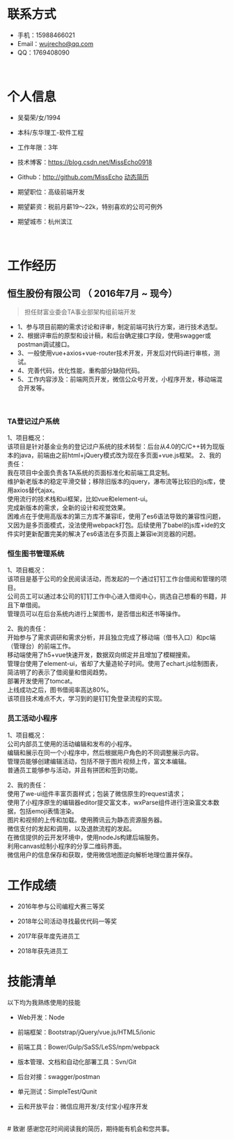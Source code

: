 <title>个人简历</title>

# 联系方式
- 手机：15988466021
- Email：wujrecho@qq.com 
- QQ：1769408090

<br>

# 个人信息
 - 吴菊荣/女/1994

 - 本科/东华理工-软件工程
 - 工作年限：3年
 - 技术博客：https://blog.csdn.net/MissEcho0918
 - Github：http://github.com/MissEcho  [动态简历](https://missecho.github.io/resume/public/index.html)
 - 期望职位：高级前端开发
 - 期望薪资：税前月薪19～22k，特别喜欢的公司可例外
 - 期望城市：杭州滨江

<br>

# 工作经历

## 恒生股份有限公司 （ 2016年7月 ~ 现今）

>担任财富业委会TA事业部架构组前端开发

- 1、参与项目前期的需求讨论和评审，制定前端可执行方案，进行技术选型。
- 2、根据评审后的原型和设计稿，和后台确定接口字段，使用swagger或postman调试接口。
- 3、一般使用vue+axios+vue-router技术开发，开发后对代码进行审核，测试。
- 4、完善代码，优化性能，重构部分缺陷代码。
- 5、工作内容涉及：前端网页开发，微信公众号开发，小程序开发，移动端混合开发等。

<br>

### TA登记过户系统

1、项目概况：
<br>
该项目是针对基金业务的登记过户系统的技术转型：后台从4.0的C/C++转为现版本的java，前端由之前html+jQuery模式改为现在多页面+vue.js框架。
2、我的责任：
<br>
我在项目中全面负责各TA系统的页面标准化和前端工具定制。
<br>
维护新老版本的稳定平滑交替；移除旧版本的jquery，瀑布流等比较旧的js库，使用axios替代ajax。
<br>
使用流行的技术栈和ui框架，比如vue和element-ui。
<br>
完成新版本的需求，全新的设计和视觉效果。
<br>
困难点在于使用高版本的第三方库不兼容IE，使用了es6语法导致的兼容性问题，又因为是多页面模式，没法使用webpack打包。后续使用了babel的js库+ide的文件实时更新配置完美的解决了es6语法在多页面上兼容ie浏览器的问题。


### 恒生图书管理系统

1、项目概况：
<br>
该项目是基于公司的全民阅读活动，而发起的一个通过钉钉工作台借阅和管理的项目。
<br>
公司员工可以通过本公司的钉钉工作中心进入借阅中心，挑选自己想看的书籍，并且下单借阅。
<br>
管理员可以在后台系统内进行上架图书，是否借出和还书等操作。

2、我的责任：
<br>
开始参与了需求调研和需求分析，并且独立完成了移动端（借书入口）和pc端（管理台）的前端工作。
<br>
移动端使用了h5+vue快速开发，数据双向绑定并且增加了模糊搜索。
<br>
管理台使用了element-ui，省却了大量造轮子时间。使用了echart.js绘制图表，简洁明了的表示了借阅量和借阅趋势。
<br>
部署开发使用了tomcat。
<br>
上线成功之后，图书借阅率高达80%。
<br>
该项目技术难点不大，学习到的是钉钉免登录流程的实现。


### 员工活动小程序 
1、项目概况：
<br>
公司内部员工使用的活动编辑和发布的小程序。
<br>
编辑和展示在同一个小程序中，然后根据用户角色的不同调整展示内容。
<br>
管理员能够创建编辑活动，包括不限于图片视频上传，富文本编辑。
<br>
普通员工能够参与活动，并且有拼团和签到功能。

2、我的责任：
<br>
使用了we-ui组件丰富页面样式；包装了微信原生的request请求；
<br>
使用了小程序原生的编辑器editor提交富文本，wxParse组件进行渲染富文本数据，包括emoji表情渲染。
<br>
图片和视频的上传和加载。使用腾讯云为静态资源服务器。
<br>
微信支付的发起和调用，以及退款流程的发起。
<br>
在微信提供的云开发环境中，使用nodeJs构建后端服务。
<br>
利用canvas绘制小程序的分享二维码界面。
<br>
微信用户的信息保存和获取，使用微信地图逆向解析地理位置并保存。
                    
  
# 工作成绩

- 2016年参与公司编程大赛三等奖

- 2018年公司活动寻找最优代码一等奖

- 2017年获年度先进员工

- 2018年获先进员工

# 技能清单
以下均为我熟练使用的技能

- Web开发：Node

- 前端框架：Bootstrap/jQuery/vue.js/HTML5/ionic
- 前端工具：Bower/Gulp/SaSS/LeSS/npm/webpack
- 版本管理、文档和自动化部署工具：Svn/Git
- 后台对接：swagger/postman
- 单元测试：SimpleTest/Qunit
- 云和开放平台：微信应用开发/支付宝小程序开发     
</br>
# 致谢
感谢您花时间阅读我的简历，期待能有机会和您共事。
